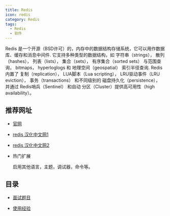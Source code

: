 ```yaml
---
title: Redis
icon: redis
category: Redis
tags:
  - Redis
  - 软件
---
```


Redis 是一个开源（BSD许可）的，内存中的数据结构存储系统，它可以用作数据库、缓存和消息中间件. 它支持多种类型的数据结构，如 字符串（strings）， 散列（hashes）， 列表（lists）， 集合（sets）， 有序集合（sorted sets） 与范围查询， bitmaps， hyperloglogs 和 地理空间（geospatial） 索引半径查询. Redis 内置了 复制（replication）， LUA脚本（Lua scripting）， LRU驱动事件（LRU eviction）， 事务（transactions） 和不同级别的 磁盘持久化（persistence）， 并通过 Redis哨兵（Sentinel） 和自动 分区（Cluster）提供高可用性（high availability）。

## 推荐网址

- [官网](https://redis.io/)

- [redis 汉化中文网1](http://www.redis.cn)

- [redis 汉化中文网2](https://www.redis.com.cn/)

- 热门扩展

  启用其他语言，主题，调试器，命令等。

## 目录

- [面试题目](interview.md)

- [使用经验](experience.md)


